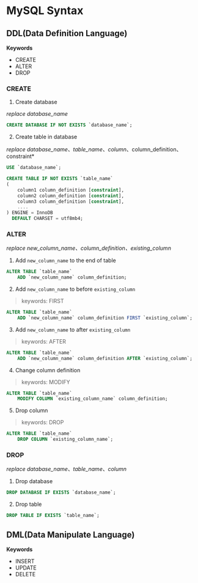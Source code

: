 # MySQL Syntax

## DDL(Data Definition Language)

**Keywords**
  - CREATE
  - ALTER
  - DROP

### CREATE

1. Create database

*replace database_name*

```sql
CREATE DATABASE IF NOT EXISTS `database_name`;
```

2. Create table in database

*replace database_name、table_name、column*、column_definition、constraint*

```sql
USE `database_name`;

CREATE TABLE IF NOT EXISTS `table_name`
(
    column1 column_definition [constraint],
    column2 column_definition [constraint],
    column3 column_definition [constraint],
    ....
) ENGINE = InnoDB
  DEFAULT CHARSET = utf8mb4;
```

### ALTER

*replace new_column_name、column_definition、existing_column*

1. Add `new_column_name` to the end of table 

```sql
ALTER TABLE `table_name`
    ADD `new_column_name` column_definition;
```

2. Add `new_column_name` to before `existing_column`

> keywords: FIRST 

```sql
ALTER TABLE `table_name`
    ADD `new_column_name` column_definition FIRST `existing_column`;
```

3. Add `new_column_name` to after `existing_column`

> keywords: AFTER

```sql
ALTER TABLE `table_name`
    ADD `new_column_name` column_definition AFTER `existing_column`;
```

4. Change column definition

> keywords: MODIFY

```sql
ALTER TABLE `table_name`
    MODIFY COLUMN `existing_column_name` column_definition;
```

5. Drop column

> keywords: DROP

```sql
ALTER TABLE `table_name`
    DROP COLUMN `existing_column_name`;
```

### DROP

*replace database_name、table_name、column*

1. Drop database

```sql
DROP DATABASE IF EXISTS `database_name`;
```

2. Drop table

```sql
DROP TABLE IF EXISTS `table_name`;
```

## DML(Data Manipulate Language)

**Keywords**
 - INSERT
 - UPDATE
 - DELETE

